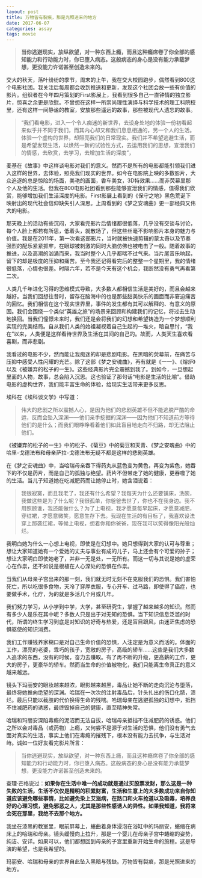```yaml
---
layout: post
title: 万物皆有裂痕，那是光照进来的地方
date: 2017-06-07
categories: assay
tags: movie
---
```



> **当你逃避现实，放纵欲望，对一种东西上瘾，而且这种瘾席卷了你全部的感知能力和行动能力时，你已堕入病态。这般病态的身心是没有能力承载梦想，更没能力许诺甚至创造未来的。**

交大的秋天，落叶纷纷的季节，周末的上午，我在交大校园跑步，偶然看到800这个电影社团。我关注后每周都会收到推送和更新，发现这个社团会放一些有价值的影片。组织者在今年四月策划的First影展上，我看到很多自己一直钟情的独立影片，惊喜之余更是欣慰。不曾想在这样一所崇尚理性演绎与科学技术的理工科院校里，还有这样一间静谧的教室，安放那些遥远的故事，那些被现代人遗忘的故事。

> “我们看电影，进入一个令人痴迷的新世界，去设身处地的体验一份初看起来似乎并不同于我们，而其内心却又和我们息息相通的，另一个人的生活。体验一个虚构的世界，却照亮我们的日常现实。我们并不希望逃避生活，而是希望发现生活，以焕然一新的试验性方式，去运用我们的思想，宣泄我们的情感，去欣赏，去学习，去增加生活的深度”，

麦基在《故事》中这样谈电影对我们的意义。然而不是所有的电影都能引领我们进入这样的世界，去体验，照亮我们现实的世界。如今在电影院上映的多数影片，大众追逐的总是惊险的场面，美艳的画面，香车美女，3D特效果……而非荧幕里那个人及他的生活。但我在800电影社团看到那些能够宣泄我们的情感，值得我们欣赏，能够增加我们生活深度的电影。First影展上看到的《保守之地》黑色荒诞下映射出的现代社会信仰缺失引人深思。上周看到的《梦之安魂曲》更一部经典又伟大的电影。

那天晚上的活动有些沉闷，大家看完影片后情绪都很低落，几乎没有交谈与讨论，每个人脸上都若有所思，低着头，就散场了，但这些丝毫不影响影片本身的魅力与价值。我是在2011年，第一次看这部影片，当时就被快速剪辑的蒙太奇以及节奏强烈的配乐紧紧抓牢，在眼球被刺激的同时大脑仿佛也被电击了一般。随着故事的推进，以及高潮的汹涌而来，我当时整个人几乎都喘不过气来。当片尾音乐响起，留下的却是极度的压抑和痛苦。至今我还记得看完后的整整一个星期里，我的情绪很低落，心情也很差。时隔六年，若不是今天有这个机会，我断然没有勇气再看第二次。

人类几千年进化习得的思维模式导致，大多数人都相信生活是美好的，而且会越来越好。当我们回想往昔时，留存在脑海中的也是那些甜美快乐的画面而非窘迫痛苦的回忆。我们相信在这个现实世界里，事件的发生都有其可以解释的、有意义的原因。我们会围绕一个类似“英雄之旅”的场景来回顾和构建我们的记忆，将过去生动地换回。当我们憧憬未来时，我们还是会将我们的幻想和希望铸造为一个梦想顺利实现的完美结局。自从我们人类的始祖凝视着自己生起的一堆火，暗自思忖，“我在”以来，人类便是这样看待世界及生活在其间的自己的。故而，人类天生喜欢看喜剧，而非悲剧。

我看过的电影不少，然而能让我痴迷的却是悲剧电影。在黑暗的荧幕前，在痛苦与压抑中感受人性闪耀的光芒。除了这部《梦之安魂曲》，再有就是《一一》、《熔炉》以及《被嫌弃的松子的一生》。这些经典影片完全震撼到我了。到如今，一旦想起里面的人物，故事，总会陷入沉思。这也验证了那句话“电影是生活的比喻”。借助电影的虚构世界，我们能丰富生命的体验，给现实生活带来更多反思。

埃科在《埃科谈文学》中写道：
> 伟大的悲剧之所以震撼人心，是因为他们的悲剧英雄不但不能逃脱严酷的命运，反而会坠入深渊——他们亲手挖掘的深渊——因为他们不知道前方等待他们的是什么；而我们眼睁睁看着他们如此盲目地走向不归路，却无法阻止他们。

《被嫌弃的松子的一生》中的松子、《菊豆》中的菊豆和天青、《梦之安魂曲》中的哈里-戈德法布和母亲萨拉-戈德法布无疑不都是这样的悲剧英雄。

在《梦之安魂曲》中，当哈瑞母亲吞下得药丸从蓝色变为黄色，再变为紫色，她吞下的不仅是药片，而是自己的孤独与绝望。药片不但带走了她的健康，更吞噬了她的生活。当儿子知道她在吃减肥药而让她停止时，她含泪说着：
> 我很寂寞，而且我老了，我还有什么希望？我每天为什么还要铺床，洗碗，我做这些是为了什么呢？我很孤单，你爸爸去世了，你也不在我身边。我不用照顾谁，我还能做什么？为了上电视，我才愿意每早起床，才愿意减肥，穿红裙，才愿意微笑，愿意生存下去。我现在生活的有目标了，我喜欢设法穿上那袭红裙，等候上电视，想着你和你爸爸，现在我可以笑得像阳光般灿烂。

我明白她为什么一心想上电视，即使是在幻想中。她只想得到大家的认可与尊重；想让大家知道她有一个爱她的丈夫与事业有成的儿子，马上还会有个可爱的孙子；想让大家明白即使她老了，并非一无是处，一无所有。而这一切与其说是她的虚荣心在作祟，还不如说是根植在人心深处的恐惧在作祟。

当我们从母亲子宫出来的那一刻，我们就无时无刻不在克服我们的恐惧。我们害怕死亡，所以吃很多食物，天冷了穿厚衣服，专心开车、过马路，即使得了癌症，也要做手术，化疗，为的就是多活几个月或几年。

我们努力学习，从小学到中学，大学，甚至研究生，掌握了越来越多的知识。然而有多少人是乐在其中呢？多数人只是出于对无知的恐惧。当下知识信息泛滥的时代，所谓的终生学习到底是对知识的好奇与热爱，还是盲目跟风，由迷茫焦虑的恐惧驱使的知识消费。

我们工作赚钱养家糊口是对自己生命价值的恐惧，人注定是为意义而活的。体面的工作，漂亮的老婆，乖巧的孩子，宽敞的房子，高级的轿车……这些是我们大多数人追求的东西，没有的时候，奋力去赚取。有了再不断的升级，更高薪的工作，更大的房子，更豪华的轿车。然而当生命的价值被物化，我们只能离生命真正的意义越来越远。

镜头下玛丽安的眼妆越来越浓，眼影越来越黑，毒品让她不断的走向沉沦与堕落，最终将她推向绝望的深渊。哈瑞在一次次的注射毒品后，针头扎出的伤口化脓，溃烂。最后只能以截肢的代价换得生命的残喘。哈瑞母亲在逃避孤独的幻想中，抵挡不住减肥药的诱惑，最终毁掉自己的健康，直至精神失常。

哈瑞和玛丽安深陷毒瘾的泥沼而无法自拔，哈瑞母亲抵挡不住减肥药的诱惑。他们之所以会对毒品（或药物）上瘾，又何尝不是源于对生活的恐惧，他们没有勇气去面对真实的生活，事实上他们在毒瘾的摧残下，根本没有能力去抗争，与生活对峙。诚如一位好友看完影片所言：
> 当你逃避现实，放纵欲望，对一种东西上瘾，而且这种瘾席卷了你全部的感知能力和行动能力时，你已堕入病态。这般病态的身心是没有能力承载梦想，更没能力许诺甚至创造未来的。

查理·芒格说过：**如果你在生活中唯一的成功就是通过买股票发财，那么这是一种失败的生活，生活不仅仅是精明的积累财富，生活和生意上的大多数成功来自你知道应该避免哪些事情，比如避免染上艾滋病，在路口和火车抢道以及吸毒，培养良好的心理习惯，避免邪恶之人，尤其是那些性感诱人的异性。如果我知道，我将来会死在那里，我绝不去那个地方。**

我坐在漆黑的教室里，眼前屏幕上，蜷曲着身体浸泡在浴缸中的玛丽安，蜷缩在病床上的哈瑞和母亲。镜头缓慢向上拉升，那是一个婴儿在母亲子宫中蜷缩的姿势，纯洁、安详。如果可以，他们都想回到母亲的子宫里重新开始生命的旅程。这是导演的希望，也是我希望的。

玛丽安、哈瑞和母亲的世界自此坠入黑暗与残缺。万物皆有裂痕，那是光照进来的地方。